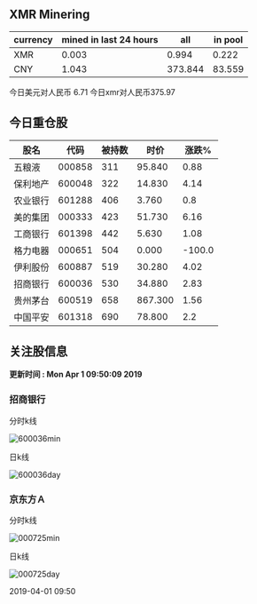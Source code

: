 ## XMR Minering

|currency|mined in last 24 hours|all|in pool|
|---|---|---|---|
|XMR|0.003|0.994|0.222|
|CNY|1.043|373.844|83.559|

今日美元对人民币 6.71	今日xmr对人民币375.97


## 今日重仓股 

|股名|代码|被持数|时价|涨跌%|
|---|---|---|---|---|
|五粮液|000858|311|95.840|0.88|
|保利地产|600048|322|14.830|4.14|
|农业银行|601288|406|3.760|0.8|
|美的集团|000333|423|51.730|6.16|
|工商银行|601398|442|5.630|1.08|
|格力电器|000651|504|0.000|-100.0|
|伊利股份|600887|519|30.280|4.02|
|招商银行|600036|530|34.880|2.83|
|贵州茅台|600519|658|867.300|1.56|
|中国平安|601318|690|78.800|2.2|

## 关注股信息
**更新时间 : Mon Apr  1 09:50:09 2019**
### 招商银行 
分时k线

![600036min](http://image.sinajs.cn/newchart/min/n/sh600036.gif)

日k线

![600036day](http://image.sinajs.cn/newchart/daily/n/sh600036.gif)

### 京东方Ａ 
分时k线

![000725min](http://image.sinajs.cn/newchart/min/n/sz000725.gif)

日k线

![000725day](http://image.sinajs.cn/newchart/daily/n/sz000725.gif)

2019-04-01 09:50